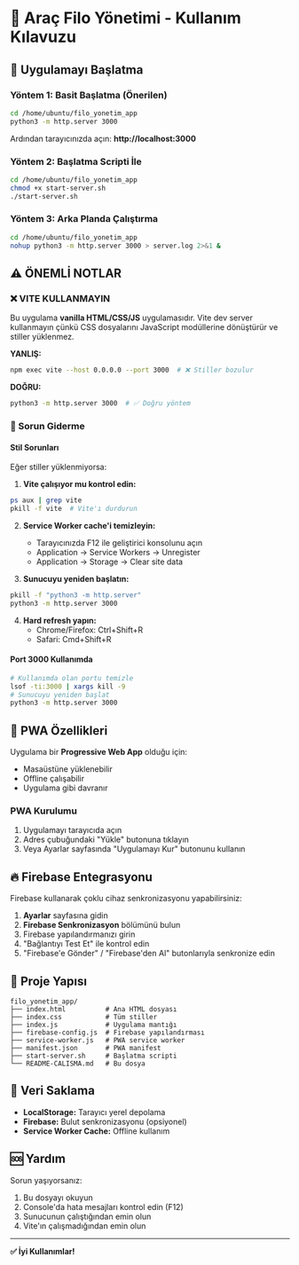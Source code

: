 
# 🚗 Araç Filo Yönetimi - Kullanım Kılavuzu

## 🚀 Uygulamayı Başlatma

### Yöntem 1: Basit Başlatma (Önerilen)
```bash
cd /home/ubuntu/filo_yonetim_app
python3 -m http.server 3000
```

Ardından tarayıcınızda açın: **http://localhost:3000**

### Yöntem 2: Başlatma Scripti İle
```bash
cd /home/ubuntu/filo_yonetim_app
chmod +x start-server.sh
./start-server.sh
```

### Yöntem 3: Arka Planda Çalıştırma
```bash
cd /home/ubuntu/filo_yonetim_app
nohup python3 -m http.server 3000 > server.log 2>&1 &
```

## ⚠️ ÖNEMLİ NOTLAR

### ❌ VITE KULLANMAYIN
Bu uygulama **vanilla HTML/CSS/JS** uygulamasıdır. Vite dev server kullanmayın çünkü CSS dosyalarını JavaScript modüllerine dönüştürür ve stiller yüklenmez.

**YANLIŞ:**
```bash
npm exec vite --host 0.0.0.0 --port 3000  # ❌ Stiller bozulur
```

**DOĞRU:**
```bash
python3 -m http.server 3000  # ✅ Doğru yöntem
```

### 🔧 Sorun Giderme

#### Stil Sorunları
Eğer stiller yüklenmiyorsa:

1. **Vite çalışıyor mu kontrol edin:**
```bash
ps aux | grep vite
pkill -f vite  # Vite'ı durdurun
```

2. **Service Worker cache'i temizleyin:**
   - Tarayıcınızda F12 ile geliştirici konsolunu açın
   - Application → Service Workers → Unregister
   - Application → Storage → Clear site data

3. **Sunucuyu yeniden başlatın:**
```bash
pkill -f "python3 -m http.server"
python3 -m http.server 3000
```

4. **Hard refresh yapın:**
   - Chrome/Firefox: Ctrl+Shift+R
   - Safari: Cmd+Shift+R

#### Port 3000 Kullanımda
```bash
# Kullanımda olan portu temizle
lsof -ti:3000 | xargs kill -9
# Sunucuyu yeniden başlat
python3 -m http.server 3000
```

## 📱 PWA Özellikleri

Uygulama bir **Progressive Web App** olduğu için:
- Masaüstüne yüklenebilir
- Offline çalışabilir
- Uygulama gibi davranır

### PWA Kurulumu
1. Uygulamayı tarayıcıda açın
2. Adres çubuğundaki "Yükle" butonuna tıklayın
3. Veya Ayarlar sayfasında "Uygulamayı Kur" butonunu kullanın

## 🔥 Firebase Entegrasyonu

Firebase kullanarak çoklu cihaz senkronizasyonu yapabilirsiniz:

1. **Ayarlar** sayfasına gidin
2. **Firebase Senkronizasyon** bölümünü bulun
3. Firebase yapılandırmanızı girin
4. "Bağlantıyı Test Et" ile kontrol edin
5. "Firebase'e Gönder" / "Firebase'den Al" butonlarıyla senkronize edin

## 📂 Proje Yapısı

```
filo_yonetim_app/
├── index.html          # Ana HTML dosyası
├── index.css           # Tüm stiller
├── index.js            # Uygulama mantığı
├── firebase-config.js  # Firebase yapılandırması
├── service-worker.js   # PWA service worker
├── manifest.json       # PWA manifest
├── start-server.sh     # Başlatma scripti
└── README-CALISMA.md   # Bu dosya
```

## 💾 Veri Saklama

- **LocalStorage:** Tarayıcı yerel depolama
- **Firebase:** Bulut senkronizasyonu (opsiyonel)
- **Service Worker Cache:** Offline kullanım

## 🆘 Yardım

Sorun yaşıyorsanız:
1. Bu dosyayı okuyun
2. Console'da hata mesajları kontrol edin (F12)
3. Sunucunun çalıştığından emin olun
4. Vite'ın çalışmadığından emin olun

---

**✅ İyi Kullanımlar!**
